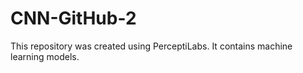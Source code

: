 # CNN-GitHub-2
This repository was created using PerceptiLabs. It contains machine learning models.
